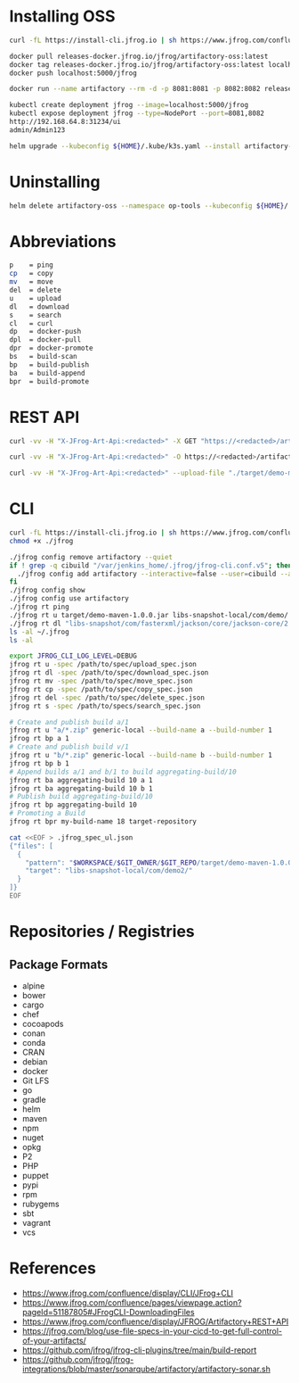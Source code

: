 # Installing OSS

```bash
curl -fL https://install-cli.jfrog.io | sh https://www.jfrog.com/confluence/display/CLI/CLI+for+JFrog+Artifactory
```

```bash
docker pull releases-docker.jfrog.io/jfrog/artifactory-oss:latest
docker tag releases-docker.jfrog.io/jfrog/artifactory-oss:latest localhost:5000/jfrog
docker push localhost:5000/jfrog

docker run --name artifactory --rm -d -p 8081:8081 -p 8082:8082 releases-docker.jfrog.io/jfrog/artifactory-oss:latest

kubectl create deployment jfrog --image=localhost:5000/jfrog
kubectl expose deployment jfrog --type=NodePort --port=8081,8082
http://192.168.64.8:31234/ui
admin/Admin123
```

```bash
helm upgrade --kubeconfig ${HOME}/.kube/k3s.yaml --install artifactory-oss --set artifactory.postgresql.postgresqlPassword=password --namespace op-tools center/jfrog/artifactory-oss
```

# Uninstalling

```bash
helm delete artifactory-oss --namespace op-tools --kubeconfig ${HOME}/.kube/k3s.yaml
```

# Abbreviations

```bash
p    = ping
cp   = copy
mv   = move
del  = delete
u    = upload
dl   = download
s    = search
cl   = curl
dp   = docker-push
dpl  = docker-pull
dpr  = docker-promote
bs   = build-scan
bp   = build-publish
ba   = build-append
bpr  = build-promote
```

# REST API

```bash
curl -vv -H "X-JFrog-Art-Api:<redacted>" -X GET "https://<redacted>/artifactory/api/security/apiKey"

curl -vv -H "X-JFrog-Art-Api:<redacted>" -O https://<redacted>/artifactory/libs-snapshot/com/fasterxml/jackson/core/jackson-core/2.10.0/jackson-core-2.10.0-javadoc.jar

curl -vv -H "X-JFrog-Art-Api:<redacted>" --upload-file "./target/demo-maven-1.0.0.jar" https://<redacted>/artifactory/libs-snapshot-local/com/demo/demo-maven-1.0.0.jar
```

# CLI

```bash
curl -fL https://install-cli.jfrog.io | sh https://www.jfrog.com/confluence/display/CLI/CLI+for+JFrog+Artifactory
chmod +x ./jfrog

./jfrog config remove artifactory --quiet
if ! grep -q cibuild "/var/jenkins_home/.jfrog/jfrog-cli.conf.v5"; then
  ./jfrog config add artifactory --interactive=false --user=cibuild --artifactory-url=https://artifactory.redacted.com/artifactory --apikey=<key>
fi
./jfrog config show
./jfrog config use artifactory
./jfrog rt ping
./jfrog rt u target/demo-maven-1.0.0.jar libs-snapshot-local/com/demo/
./jfrog rt dl "libs-snapshot/com/fasterxml/jackson/core/jackson-core/2.10.0/jackson-core-2.10.0.jar"
ls -al ~/.jfrog
ls -al

export JFROG_CLI_LOG_LEVEL=DEBUG
jfrog rt u -spec /path/to/spec/upload_spec.json
jfrog rt dl -spec /path/to/spec/download_spec.json
jfrog rt mv -spec /path/to/spec/move_spec.json
jfrog rt cp -spec /path/to/spec/copy_spec.json
jfrog rt del -spec /path/to/spec/delete_spec.json
jfrog rt s -spec /path/to/specs/search_spec.json
```

```bash
# Create and publish build a/1
jfrog rt u "a/*.zip" generic-local --build-name a --build-number 1
jfrog rt bp a 1
# Create and publish build v/1
jfrog rt u "b/*.zip" generic-local --build-name b --build-number 1
jfrog rt bp b 1
# Append builds a/1 and b/1 to build aggregating-build/10
jfrog rt ba aggregating-build 10 a 1
jfrog rt ba aggregating-build 10 b 1
# Publish build aggregating-build/10
jfrog rt bp aggregating-build 10
# Promoting a Build
jfrog rt bpr my-build-name 18 target-repository
```

```bash
cat <<EOF > .jfrog_spec_ul.json
{"files": [
  {
    "pattern": "$WORKSPACE/$GIT_OWNER/$GIT_REPO/target/demo-maven-1.0.0.jar",
    "target": "libs-snapshot-local/com/demo2/"
  }
]}
EOF
```

# Repositories / Registries

## Package Formats
- alpine
- bower
- cargo
- chef
- cocoapods
- conan
- conda
- CRAN
- debian
- docker
- Git LFS
- go
- gradle
- helm
- maven
- npm
- nuget
- opkg
- P2
- PHP
- puppet
- pypi
- rpm
- rubygems
- sbt
- vagrant
- vcs

# References

- https://www.jfrog.com/confluence/display/CLI/JFrog+CLI
- https://www.jfrog.com/confluence/pages/viewpage.action?pageId=51187805#JFrogCLI-DownloadingFiles
- https://www.jfrog.com/confluence/display/JFROG/Artifactory+REST+API
- https://jfrog.com/blog/use-file-specs-in-your-cicd-to-get-full-control-of-your-artifacts/
- https://github.com/jfrog/jfrog-cli-plugins/tree/main/build-report
- https://github.com/jfrog/jfrog-integrations/blob/master/sonarqube/artifactory/artifactory-sonar.sh
